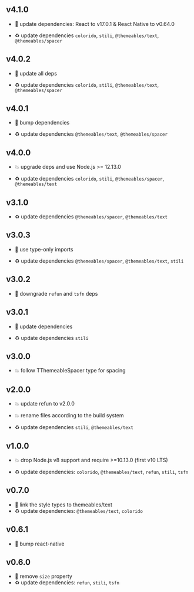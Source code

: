 ## v4.1.0

* 🌱 update dependencies: React to v17.0.1 & React Native to v0.64.0

* ♻️ update dependencies `colorido`, `stili`, `@themeables/text`, `@themeables/spacer`

## v4.0.2

* 🐞 update all deps

* ♻️ update dependencies `colorido`, `stili`, `@themeables/text`, `@themeables/spacer`

## v4.0.1

* 🐞 bump dependencies

* ♻️ update dependencies `@themeables/text`, `@themeables/spacer`

## v4.0.0

* 💥 upgrade deps and use Node.js >= 12.13.0

* ♻️ update dependencies `colorido`, `stili`, `@themeables/spacer`, `@themeables/text`

## v3.1.0

* ♻️ update dependencies `@themeables/spacer`, `@themeables/text`

## v3.0.3

* 🐞 use type-only imports

* ♻️ update dependencies `@themeables/spacer`, `@themeables/text`, `stili`

## v3.0.2

* 🐞 downgrade `refun` and `tsfn` deps

## v3.0.1

* 🐞 update dependencies

* ♻️ update dependencies `stili`

## v3.0.0

* 💥 follow TThemeableSpacer type for spacing

## v2.0.0

* 💥 update refun to v2.0.0

* 💥 rename files according to the build system

* ♻️ update dependencies `stili`, `@themeables/text`

## v1.0.0

* 💥 drop Node.js v8 support and require >=10.13.0 (first v10 LTS)

* ♻️ update dependencies: `colorido`, `@themeables/text`, `refun`, `stili`, `tsfn`

## v0.7.0

* 🌱 link the style types to themeables/text
* ♻️ update dependencies: `@themeables/text`, `colorido`

## v0.6.1

* 🐞 bump react-native

## v0.6.0

* 🐞 remove `size` property
* ♻️ update dependencies: `refun`, `stili`, `tsfn`
